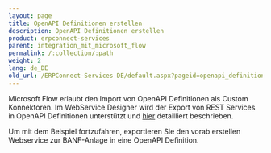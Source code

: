 ```yaml
---
layout: page
title: OpenAPI Definitionen erstellen
description: OpenAPI Definitionen erstellen
product: erpconnect-services
parent: integration_mit_microsoft_flow
permalink: /:collection/:path
weight: 2
lang: de_DE
old_url: /ERPConnect-Services-DE/default.aspx?pageid=openapi_definitionen_erstellen1
---
```


Microsoft Flow erlaubt den Import von OpenAPI Definitionen als Custom Konnektoren. Im WebService Designer wird der Export von REST Services in OpenAPI Definitionen unterstützt und [hier](../../webservices/openapi_definitionen_erstellen) detailliert beschrieben.  

Um mit dem Beispiel fortzufahren, exportieren Sie den vorab erstellen Webservice zur BANF-Anlage in eine OpenAPI Definition. 

